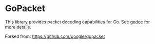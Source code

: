 # GoPacket

This library provides packet decoding capabilities for Go.
See [godoc](https://godoc.org/github.com/google/gopacket) for more details.

Forked from: https://github.com/google/gopacket